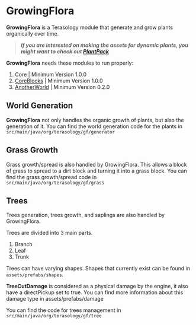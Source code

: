 GrowingFlora
============
**GrowingFlora** is a Terasology module that generate and grow plants organically over time.

> ***If you are interested on making the assets for dynamic plants, you might want to check out [PlantPack](https://github.com/Terasology/PlantPack)***

**GrowingFlora** needs these modules to run properly:

 1. Core | Minimum Version 1.0.0
 2. [CoreBlocks](https://github.com/Terasology/CoreBlocks/) | Minimum Version 1.0.0
 3. [AnotherWorld](https://github.com/Terasology/AnotherWorld/) | Minimum Version 0.2.0

World Generation
-------
**GrowingFlora** not only handles the organic growth of plants, but also the generation of it. You can find the world generation code for the plants in `src/main/java/org/terasology/gf/generator`

Grass Growth
------------
Grass growth/spread is also handled by GrowingFlora. This allows a block of grass to spread to a dirt block and turning it into a grass block. You can find the grass growth/spread code in `src/main/java/org/terasology/gf/grass`

Trees
-------
Trees generation, trees growth, and saplings are also handled by GrowingFlora.

Trees are divided into 3 main parts.
 1. Branch
 2. Leaf
 3. Trunk

Trees can have varying shapes. Shapes that currently exist can be found in `assets/prefabs/shapes`.

**TreeCutDamage** is considered as a physical damage by the engine, it also have a directPickup set to true. You can find more information about this damage type in assets/prefabs/damage

You can find the code for trees management in `src/main/java/org/terasology/gf/tree`